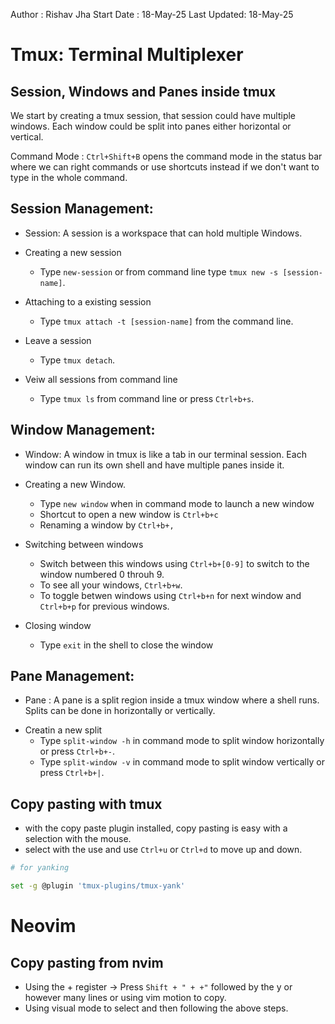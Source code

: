 Author : Rishav Jha
Start Date : 18-May-25
Last Updated: 18-May-25

# Tmux: Terminal Multiplexer

## Session, Windows and Panes inside tmux

We start by creating a tmux session, that session could have multiple windows. Each window could be split into panes either
horizontal or vertical.

Command Mode : `Ctrl+Shift+B` opens the command mode in the status bar where we can right commands or use shortcuts instead if we
don't want to type in the whole command.

## Session Management:

- Session: A session is a workspace that can hold multiple Windows.

* Creating a new session

  - Type `new-session` or from command line type `tmux new -s [session-name]`.

* Attaching to a existing session

  - Type `tmux attach -t [session-name]` from the command line.

* Leave a session

  - Type `tmux detach`.

* Veiw all sessions from command line
  - Type `tmux ls` from command line or press `Ctrl+b+s`.

## Window Management:

- Window: A window in tmux is like a tab in our terminal session. Each window can run its own shell and have multiple panes inside it.

* Creating a new Window.

  - Type `new window` when in command mode to launch a new window
  - Shortcut to open a new window is `Ctrl+b+c`
  - Renaming a window by `Ctrl+b+,`

* Switching between windows

  - Switch between this windows using `Ctrl+b+[0-9]` to switch to the window numbered 0 throuh 9.
  - To see all your windows, `Ctrl+b+w`.
  - To toggle betwen windows using `Ctrl+b+n` for next window and `Ctrl+b+p` for previous windows.

* Closing window
  - Type `exit` in the shell to close the window

## Pane Management:

- Pane : A pane is a split region inside a tmux window where a shell runs. Splits can be done in horizontally or vertically.

* Creatin a new split
  - Type `split-window -h` in command mode to split window horizontally or press `Ctrl+b+-`.
  - Type `split-window -v` in command mode to split window vertically or press `Ctrl+b+|`.

## Copy pasting with tmux

- with the copy paste plugin installed, copy pasting is easy with a selection with the mouse.
- select with the use and use `Ctrl+u` or `Ctrl+d` to move up and down.

```bash
# for yanking

set -g @plugin 'tmux-plugins/tmux-yank'

```

# Neovim

## Copy pasting from nvim

- Using the + register -> Press `Shift + " + +"` followed by the y or however many lines or using vim motion to copy.
- Using visual mode to select and then following the above steps.
